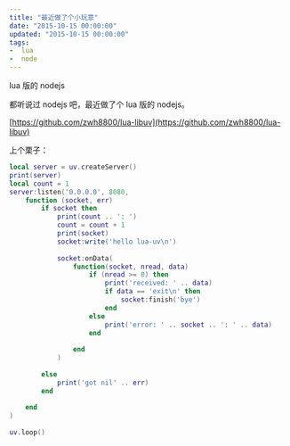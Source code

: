 ```yaml
---
title: "最近做了个小玩意"
date: "2015-10-15 00:00:00"
updated: "2015-10-15 00:00:00"
tags:
-  lua
-  node
---
```



lua 版的 nodejs

[](/notename/ "archive 20151015")

都听说过 nodejs 吧，最近做了个 lua 版的 nodejs。

[https://github.com/zwh8800/lua-libuv](https://github.com/zwh8800/lua-libuv)

上个栗子：

```lua
local server = uv.createServer()
print(server)
local count = 1
server:listen('0.0.0.0', 8080, 
    function (socket, err) 
        if socket then
            print(count .. ': ')
            count = count + 1
            print(socket)
            socket:write('hello lua-uv\n')
 
            socket:onData(
                function(socket, nread, data)
                    if (nread >= 0) then
                        print('received: ' .. data)
                        if data == 'exit\n' then
                            socket:finish('bye')
                        end
                    else
                        print('error: ' .. socket .. ': ' .. data)
                    end
 
                end
            )
 
        else
            print('got nil' .. err)
        end
 
    end
)
 
uv.loop()
```


